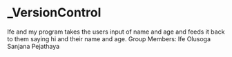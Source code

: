 # _VersionControl
Ife and my program takes the users input of name and age and feeds it back to them saying hi and their name and age. 
Group Members: 
Ife Olusoga
Sanjana Pejathaya


